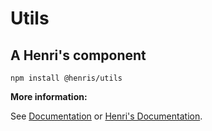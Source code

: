 # Utils
## A Henri's component

```
npm install @henris/utils
```

**More information:**

See [Documentation](DOCS.md) or [Henri's Documentation](https://henris.style).